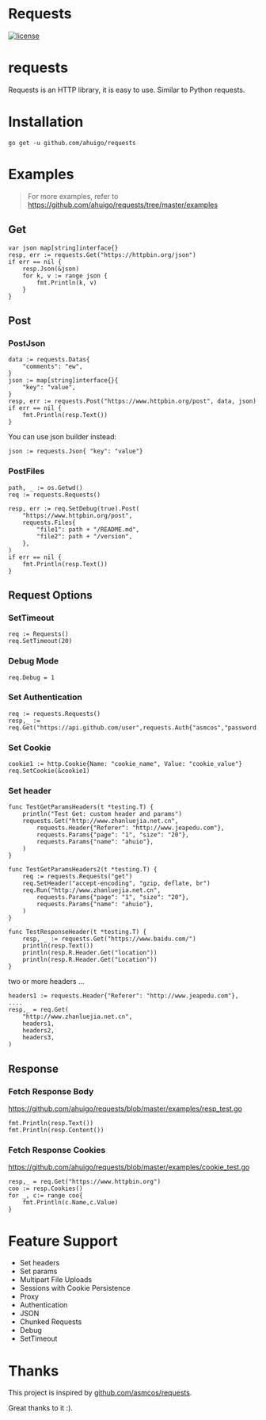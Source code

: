 # Requests
[![license](http://dmlc.github.io/img/apache2.svg)](https://raw.githubusercontent.com/ahuigo/requests/master/LICENSE)

# requests
Requests is an HTTP library, it is easy to use. Similar to Python requests.

# Installation

```
go get -u github.com/ahuigo/requests
```

# Examples
> For more examples, refer to https://github.com/ahuigo/requests/tree/master/examples

## Get

    var json map[string]interface{}
    resp, err := requests.Get("https://httpbin.org/json")
    if err == nil {
        resp.Json(&json)
        for k, v := range json {
            fmt.Println(k, v)
        }
    }

## Post

### PostJson
    data := requests.Datas{
        "comments": "ew",
    }
    json := map[string]interface{}{
        "key": "value",
    }
    resp, err := requests.Post("https://www.httpbin.org/post", data, json)
    if err == nil {
        fmt.Println(resp.Text())
    }

You can use json builder instead:

    json := requests.Json{ "key": "value"}

### PostFiles

	path, _ := os.Getwd()
	req := requests.Requests()

	resp, err := req.SetDebug(true).Post(
		"https://www.httpbin.org/post",
		requests.Files{
            "file1": path + "/README.md",
            "file2": path + "/version",
        },
	)
	if err == nil {
		fmt.Println(resp.Text())
	}

## Request Options

### SetTimeout

    req := Requests()
    req.SetTimeout(20)


### Debug Mode
    
    req.Debug = 1

### Set Authentication
    req := requests.Requests()
    resp,_ := req.Get("https://api.github.com/user",requests.Auth{"asmcos","password...."})

### Set Cookie
	cookie1 := http.Cookie{Name: "cookie_name", Value: "cookie_value"}
    req.SetCookie(&cookie1)

### Set header

    func TestGetParamsHeaders(t *testing.T) {
        println("Test Get: custom header and params")
        requests.Get("http://www.zhanluejia.net.cn",
            requests.Header{"Referer": "http://www.jeapedu.com"},
            requests.Params{"page": "1", "size": "20"},
            requests.Params{"name": "ahuio"},
        )
    }

    func TestGetParamsHeaders2(t *testing.T) {
        req := requests.Requests("get")
        req.SetHeader("accept-encoding", "gzip, deflate, br")
        req.Run("http://www.zhanluejia.net.cn",
            requests.Params{"page": "1", "size": "20"},
            requests.Params{"name": "ahuio"},
        )
    }

    func TestResponseHeader(t *testing.T) {
        resp, _ := requests.Get("https://www.baidu.com/")
        println(resp.Text())
        println(resp.R.Header.Get("location"))
        println(resp.R.Header.Get("Location"))
    }

two or more headers ...

    headers1 := requests.Header{"Referer": "http://www.jeapedu.com"},
    ....
    resp,_ = req.Get(
        "http://www.zhanluejia.net.cn",
        headers1,
        headers2,
        headers3,
    )


## Response
### Fetch Response Body
https://github.com/ahuigo/requests/blob/master/examples/resp_test.go

    fmt.Println(resp.Text())
    fmt.Println(resp.Content())

### Fetch Response Cookies
https://github.com/ahuigo/requests/blob/master/examples/cookie_test.go

    resp,_ = req.Get("https://www.httpbin.org")
    coo := resp.Cookies()
    for _, c:= range coo{
        fmt.Println(c.Name,c.Value)
    }


# Feature Support
  - Set headers
  - Set params
  - Multipart File Uploads
  - Sessions with Cookie Persistence
  - Proxy
  - Authentication
  - JSON
  - Chunked Requests
  - Debug
  - SetTimeout

# Thanks
This project is inspired by [github.com/asmcos/requests](http://github.com/asmcos/requests). 

Great thanks to it :).
